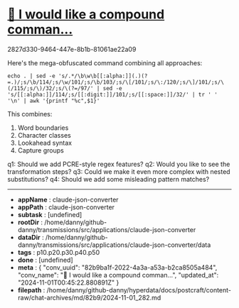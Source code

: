 # [💬 I would like a compound comman...](https://claude.ai/chat/82b9ba1f-2022-4a3a-a53a-b2ca8505a484)

2827d330-9464-447e-8b1b-81061ae22a09

 Here's the mega-obfuscated command combining all approaches:

`echo . | sed -e 's/.*/\b\w\b[[:alpha:]](.)(?=.)/;s/\b/114/;s/\w/101/;s/\b/103/;s/\[/101/;s/\:/120/;s/\]/101/;s/\(/115/;s/\)/32/;s/\(?=/97/' | sed -e 's/[[:alpha:]]/114/;s/[[:digit:]]/101/;s/[[:space:]]/32/' | tr ' ' '\n' | awk '{printf "%c",$1}'`

This combines:
1. Word boundaries
2. Character classes
3. Lookahead syntax
4. Capture groups

q1: Should we add PCRE-style regex features?
q2: Would you like to see the transformation steps?
q3: Could we make it even more complex with nested substitutions?
q4: Should we add some misleading pattern matches?

---

* **appName** : claude-json-converter
* **appPath** : claude-json-converter
* **subtask** : [undefined]
* **rootDir** : /home/danny/github-danny/transmissions/src/applications/claude-json-converter
* **dataDir** : /home/danny/github-danny/transmissions/src/applications/claude-json-converter/data
* **tags** : p10.p20.p30.p40.p50
* **done** : [undefined]
* **meta** : {
  "conv_uuid": "82b9ba1f-2022-4a3a-a53a-b2ca8505a484",
  "conv_name": "💬 I would like a compound comman...",
  "updated_at": "2024-11-01T00:45:22.880891Z"
}
* **filepath** : /home/danny/github-danny/hyperdata/docs/postcraft/content-raw/chat-archives/md/82b9/2024-11-01_282.md